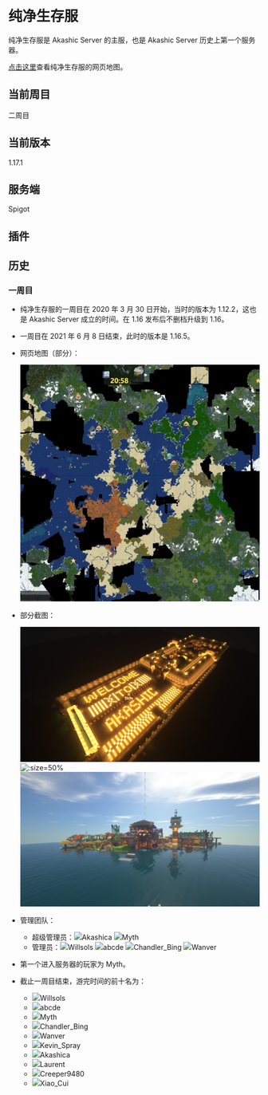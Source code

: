 # 纯净生存服

纯净生存服是 Akashic Server 的主服，也是 Akashic Server 历史上第一个服务器。

[点击这里](https://map.akashic.cc/spigot/)查看纯净生存服的网页地图。

## 当前周目

二周目

## 当前版本

1.17.1

## 服务端

Spigot

## 插件


## 历史

### 一周目

+ 纯净生存服的一周目在 2020 年 3 月 30 日开始，当时的版本为 1.12.2，这也是 Akashic Server 成立的时间。在 1.16 发布后不删档升级到 1.16。

+ 一周目在 2021 年 6 月 8 日结束，此时的版本是 1.16.5。

+ 网页地图（部分）：

  ![](_media/map_1.jpeg ':size=50%')

+ 部分截图：

  ![](_media/2021-06-08_17.34.51.png ':size=50%')
  ![](_media/2021-06-08_17.40.38.png ':size=50%')
  ![](_media/2021-06-08_17.42.35.png ':size=50%')

+ 管理团队：

  + 超级管理员：![](https://skin.akashic.cc/avatar/0?size=20)Akashica ![](https://skin.akashic.cc/avatar/1?size=20)Myth 
  + 管理员：![](https://skin.akashic.cc/avatar/5?size=20)Willsols ![](https://skin.akashic.cc/avatar/0?size=20)abcde ![](https://skin.akashic.cc/avatar/0?size=20)Chandler_Bing ![](https://skin.akashic.cc/avatar/0?size=20)Wanver

+ 第一个进入服务器的玩家为 Myth。

+ 截止一周目结束，游完时间的前十名为：

  + ![](https://skin.akashic.cc/avatar/5?size=20)Willsols 
  + ![](https://skin.akashic.cc/avatar/0?size=20)abcde 
  + ![](https://skin.akashic.cc/avatar/1?size=20)Myth 
  + ![](https://skin.akashic.cc/avatar/0?size=20)Chandler_Bing 
  + ![](https://skin.akashic.cc/avatar/0?size=20)Wanver 
  + ![](https://skin.akashic.cc/avatar/0?size=20)Kevin_Spray 
  + ![](https://skin.akashic.cc/avatar/0?size=20)Akashica 
  + ![](https://skin.akashic.cc/avatar/0?size=20)Laurent 
  + ![](https://skin.akashic.cc/avatar/0?size=20)Creeper9480 
  + ![](https://skin.akashic.cc/avatar/0?size=20)Xiao_Cui